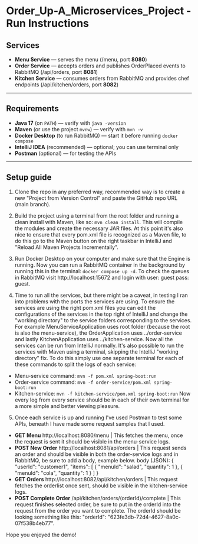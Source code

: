 # Order_Up-A_Microservices_Project - Run Instructions

## Services
- **Menu Service** — serves the menu (/menu, port **8080**)  
- **Order Service** — accepts orders and publishes OrderPlaced events to RabbitMQ (/api/orders, port **8081**)  
- **Kitchen Service** — consumes orders from RabbitMQ and provides chef endpoints (/api/kitchen/orders, port **8082**)

---

## Requirements

- **Java 17** (on `PATH`) — verify with `java -version`
- **Maven** (or use the project `mvnw`) — verify with `mvn -v`
- **Docker Desktop** (to run RabbitMQ) — start it before running `docker compose`
- **IntelliJ IDEA** (recommended) — optional; you can use terminal only
- **Postman** (optional) — for testing the APIs

---

## Setup guide

1. Clone the repo in any preferred way, recommended way is to create a new "Project from Version Control" and paste the GitHub repo URL (main branch).
   
2. Build the project using a terminal from the root folder and running a clean install with Maven, like so: `mvn clean install`. This will compile the modules and create the necessary JAR files. At this point it's also nice to ensure that every pom.xml file is recognized as a Maven file, to do this go to the Maven button on the right taskbar in IntelliJ and "Reload All Maven Projects Incrementally".

3. Run Docker Desktop on your computer and make sure that the Engine is running. Now you can run a RabbitMQ container in the background by running this in the terminal: `docker compose up -d`. To check the queues in RabbitMQ visit http://localhost:15672 and login with user: guest pass: guest.

4. Time to run all the services, but there might be a caveat, in testing I ran into problems with the ports the services are using. To ensure the services are using the right pom.xml files you can edit the configurations of the services in the top right of IntelliJ and change the "working directory" to the service folders corresponding to the services. For example MenuServiceApplication uses root folder (because the root is also the menu-service), the OrderApplication uses ../order-service and lastly KitchenApplication uses ../kitchen-service. Now all the services can be run from IntelliJ normally.
It's also possible to run the services with Maven using a terminal, skipping the IntelliJ "working directory" fix. To do this simply use one separate terminal for each of these commands to split the logs of each service:
- Menu-service command: `mvn -f pom.xml spring-boot:run`
- Order-service command: `mvn -f order-service/pom.xml spring-boot:run`
- Kitchen-service: `mvn -f kitchen-service/pom.xml spring-boot:run`
Now every log from every service should be in each of their own terminal for a more simple and better viewing pleasure.

5. Once each service is up and running I've used Postman to test some APIs, beneath I have made some request samples that I used.
- **GET Menu** http://localhost:8080/menu | This fetches the menu, once the request is sent it should be visible in the menu-service logs.
- **POST New Order** http://localhost:8081/api/orders | This request sends an order and should be visible in both the order-service logs and in RabbitMQ, be sure to add a body, example below.
body (JSON):
{
  "userId": "customer1",
  "items": [
   { "menuId": "salad", "quantity": 1 },
    { "menuId": "cola", "quantity": 1 }
  ]
}
- **GET Orders** http://localhost:8082/api/kitchen/orders | This request fetches the orderlist once sent, should be visible in the kitchen-service logs.
- **POST Complete Order** /api/kitchen/orders/(orderId)/complete | This request finishes selected order, be sure to put in the orderId into the request from the order you want to complete. The orderId should be looking something like this: "orderId": "623fe3db-72d4-4627-8a0c-07f538b4eb77".

Hope you enjoyed the demo!
